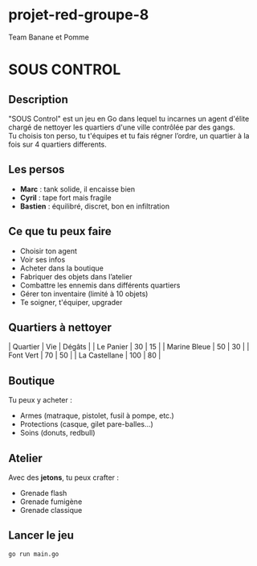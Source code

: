 # projet-red-groupe-8
Team Banane et Pomme
# SOUS CONTROL

## Description

"SOUS Control" est un jeu en Go dans lequel tu incarnes un agent d'élite chargé de nettoyer les quartiers d'une ville contrôlée par des gangs.  
Tu choisis ton perso, tu t'équipes et tu fais régner l’ordre, un quartier à la fois sur 4 quartiers differents.

## Les persos

- **Marc** : tank solide, il encaisse bien
- **Cyril** : tape fort mais fragile
- **Bastien** : équilibré, discret, bon en infiltration


## Ce que tu peux faire

- Choisir ton agent
- Voir ses infos
- Acheter dans la boutique
- Fabriquer des objets dans l’atelier
- Combattre les ennemis dans différents quartiers
- Gérer ton inventaire (limité à 10 objets)
- Te soigner, t'équiper, upgrader


## Quartiers à nettoyer

| Quartier         | Vie | Dégâts |
| Le Panier        | 30  | 15     |
| Marine Bleue     | 50  | 30     |
| Font Vert        | 70  | 50     |
| La Castellane    | 100 | 80     |


## Boutique

Tu peux y acheter :

- Armes (matraque, pistolet, fusil à pompe, etc.)
- Protections (casque, gilet pare-balles…)
- Soins (donuts, redbull)

## Atelier

Avec des **jetons**, tu peux crafter :

- Grenade flash
- Grenade fumigène
- Grenade classique

## Lancer le jeu

```bash
go run main.go
